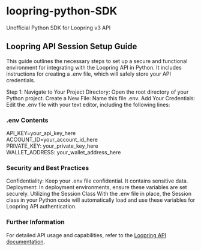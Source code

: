 # loopring-python-SDK
Unofficial Python SDK for Loopring v3 API

## Loopring API Session Setup Guide
This guide outlines the necessary steps to set up a secure and functional environment for integrating with the Loopring API in Python. It includes instructions for creating a .env file, which will safely store your API credentials.

Step 1: Navigate to Your Project Directory: Open the root directory of your Python project.
Create a New File: Name this file .env. Add Your Credentials: Edit the .env file with your text editor, including the following lines:

### .env Contents
API_KEY=your_api_key_here \
ACCOUNT_ID=your_account_id_here \
PRIVATE_KEY: your_private_key_here\
WALLET_ADDRESS: your_wallet_address_here

### Security and Best Practices
Confidentiality: Keep your .env file confidential. It contains sensitive data.
Deployment: In deployment environments, ensure these variables are set securely.
Utilizing the Session Class
With the .env file in place, the Session class in your Python code will automatically load and use these variables for Loopring API authentication.

### Further Information
For detailed API usage and capabilities, refer to the [Loopring API documentation](https://docs-protocol.loopring.io/).